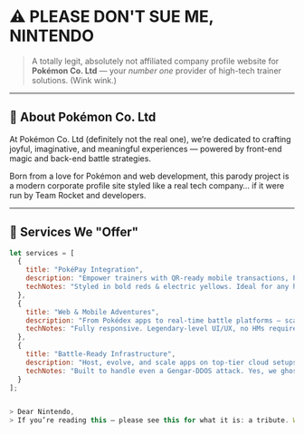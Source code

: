 # ⚠️ PLEASE DON'T SUE ME, NINTENDO

> A totally legit, absolutely not affiliated company profile website for **Pokémon Co. Ltd** — your *number one* provider of high-tech trainer solutions. (Wink wink.)

---

## 💼 About Pokémon Co. Ltd

At Pokémon Co. Ltd (definitely not the real one), we’re dedicated to crafting joyful, imaginative, and meaningful experiences — powered by front-end magic and back-end battle strategies.

Born from a love for Pokémon and web development, this parody project is a modern corporate profile site styled like a real tech company… if it were run by Team Rocket and developers.

---

## 🧩 Services We "Offer"

```js
let services = [
  {
    title: "PokéPay Integration",
    description: "Empower trainers with QR-ready mobile transactions, Poké-points, and secure in-game purchases.",
    techNotes: "Styled in bold reds & electric yellows. Ideal for any high-speed Pokémart experience."
  },
  {
    title: "Web & Mobile Adventures",
    description: "From Pokédex apps to real-time battle platforms — scalable and immersive digital experiences await.",
    techNotes: "Fully responsive. Legendary-level UI/UX, no HMs required."
  },
  {
    title: "Battle-Ready Infrastructure",
    description: "Host, evolve, and scale apps on top-tier cloud setups — built for the modern Pokémon Trainer's ecosystem.",
    techNotes: "Built to handle even a Gengar-DDOS attack. Yes, we ghost-proofed it."
  }
];


> Dear Nintendo,
> If you’re reading this — please see this for what it is: a tribute. We love Pokémon. We respect the IP. We promise not to sell a single Pokécoin from this.